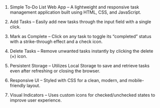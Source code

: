 1. Simple To-Do List Web App – A lightweight and responsive task management application built using HTML, CSS, and JavaScript.

2. Add Tasks – Easily add new tasks through the input field with a single click.

3. Mark as Complete – Click on any task to toggle its “completed” status with a strike-through effect and a check icon.

4. Delete Tasks – Remove unwanted tasks instantly by clicking the delete (×) icon.

5. Persistent Storage – Utilizes Local Storage to save and retrieve tasks even after refreshing or closing the browser.

6. Responsive UI – Styled with CSS for a clean, modern, and mobile-friendly layout.

7. Visual Indicators – Uses custom icons for checked/unchecked states to improve user experience.
